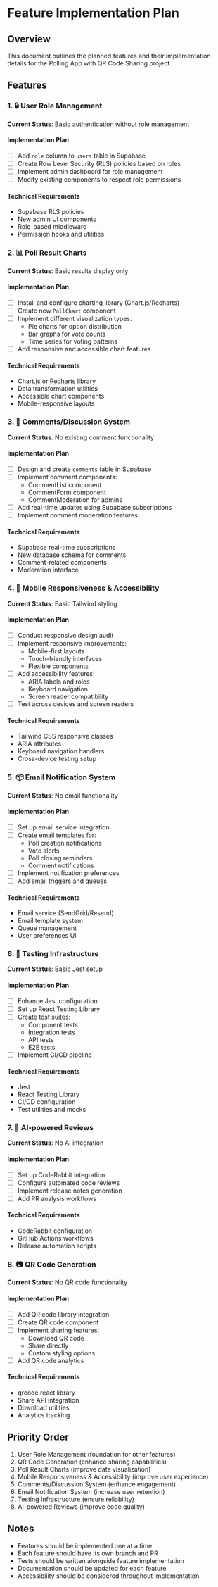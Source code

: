 # Feature Implementation Plan

## Overview

This document outlines the planned features and their implementation details for the Polling App with QR Code Sharing project.

## Features

### 1. 🔒 User Role Management

**Current Status**: Basic authentication without role management

#### Implementation Plan

- [ ] Add `role` column to `users` table in Supabase
- [ ] Create Row Level Security (RLS) policies based on roles
- [ ] Implement admin dashboard for role management
- [ ] Modify existing components to respect role permissions

#### Technical Requirements

- Supabase RLS policies
- New admin UI components
- Role-based middleware
- Permission hooks and utilities

### 2. 📊 Poll Result Charts

**Current Status**: Basic results display only

#### Implementation Plan

- [ ] Install and configure charting library (Chart.js/Recharts)
- [ ] Create new `PollChart` component
- [ ] Implement different visualization types:
  - Pie charts for option distribution
  - Bar graphs for vote counts
  - Time series for voting patterns
- [ ] Add responsive and accessible chart features

#### Technical Requirements

- Chart.js or Recharts library
- Data transformation utilities
- Accessible chart components
- Mobile-responsive layouts

### 3. 💬 Comments/Discussion System

**Current Status**: No existing comment functionality

#### Implementation Plan

- [ ] Design and create `comments` table in Supabase
- [ ] Implement comment components:
  - CommentList component
  - CommentForm component
  - CommentModeration for admins
- [ ] Add real-time updates using Supabase subscriptions
- [ ] Implement comment moderation features

#### Technical Requirements

- Supabase real-time subscriptions
- New database schema for comments
- Comment-related components
- Moderation interface

### 4. 📱 Mobile Responsiveness & Accessibility

**Current Status**: Basic Tailwind styling

#### Implementation Plan

- [ ] Conduct responsive design audit
- [ ] Implement responsive improvements:
  - Mobile-first layouts
  - Touch-friendly interfaces
  - Flexible components
- [ ] Add accessibility features:
  - ARIA labels and roles
  - Keyboard navigation
  - Screen reader compatibility
- [ ] Test across devices and screen readers

#### Technical Requirements

- Tailwind CSS responsive classes
- ARIA attributes
- Keyboard navigation handlers
- Cross-device testing setup

### 5. 📦 Email Notification System

**Current Status**: No email functionality

#### Implementation Plan

- [ ] Set up email service integration
- [ ] Create email templates for:
  - Poll creation notifications
  - Vote alerts
  - Poll closing reminders
  - Comment notifications
- [ ] Implement notification preferences
- [ ] Add email triggers and queues

#### Technical Requirements

- Email service (SendGrid/Resend)
- Email template system
- Queue management
- User preferences UI

### 6. 🧪 Testing Infrastructure

**Current Status**: Basic Jest setup

#### Implementation Plan

- [ ] Enhance Jest configuration
- [ ] Set up React Testing Library
- [ ] Create test suites:
  - Component tests
  - Integration tests
  - API tests
  - E2E tests
- [ ] Implement CI/CD pipeline

#### Technical Requirements

- Jest
- React Testing Library
- CI/CD configuration
- Test utilities and mocks

### 7. 🧠 AI-powered Reviews

**Current Status**: No AI integration

#### Implementation Plan

- [ ] Set up CodeRabbit integration
- [ ] Configure automated code reviews
- [ ] Implement release notes generation
- [ ] Add PR analysis workflows

#### Technical Requirements

- CodeRabbit configuration
- GitHub Actions workflows
- Release automation scripts

### 8. 📷 QR Code Generation

**Current Status**: No QR code functionality

#### Implementation Plan

- [ ] Add QR code library integration
- [ ] Create QR code component
- [ ] Implement sharing features:
  - Download QR code
  - Share directly
  - Custom styling options
- [ ] Add QR code analytics

#### Technical Requirements

- qrcode.react library
- Share API integration
- Download utilities
- Analytics tracking

## Priority Order

1. User Role Management (foundation for other features)
2. QR Code Generation (enhance sharing capabilities)
3. Poll Result Charts (improve data visualization)
4. Mobile Responsiveness & Accessibility (improve user experience)
5. Comments/Discussion System (enhance engagement)
6. Email Notification System (increase user retention)
7. Testing Infrastructure (ensure reliability)
8. AI-powered Reviews (improve code quality)

## Notes

- Features should be implemented one at a time
- Each feature should have its own branch and PR
- Tests should be written alongside feature implementation
- Documentation should be updated for each feature
- Accessibility should be considered throughout implementation
